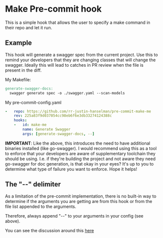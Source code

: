 # Make Pre-commit hook

This is a simple hook that allows the user to specify a make command in their repo and let it run.

## Example

This hook will generate a swagger spec from the current project.  Use this to remind your developers that they
are changing classes that will change the swagger.  Ideally this will lead to catches in PR review when the 
file is present in the diff.

My Makefile:

```Makefile
generate-swagger-docs:
  swagger generate spec -o ./swagger.yaml --scan-models
```

My pre-commit-config.yaml
```yaml
-   repo: https://github.com/rr-justin-hanselman/pre-commit-make-me
    rev: 225a83f9d037054cc98eb6f6e3db33274124388c
    hooks:
    -   id: make-me
        name: Generate Swagger
        args: [generate-swagger-docs, --]
```

__IMPORTANT__: Like the above, this introduces the need to have additional binaries installed (like go-swagger).  I would recommend using this as a tool to enforce that your developers are aware of supplementary toolchain they should be using.  I.e. if they're building the project and not aware they need go-swagger for doc generation, is that okay in your eyes?  It's up to you to determine what type of failure you want to enforce.  Hope it helps!

## The "--" delimiter

As a limitation of the pre-commit implementation, there is no built-in way to determine if the arguments you are getting
are from this hook or from the file list appended to the arguments.

Therefore, always append "--" to your arguments in your config (see above).

You can see the discussion around this [here](https://github.com/pre-commit/pre-commit/issues/971)
